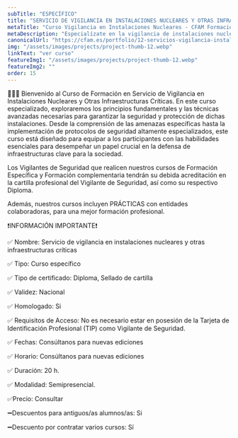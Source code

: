```yaml
---
subTitle: "ESPECÍFICO" 
title: "SERVICIO DE VIGILANCIA EN INSTALACIONES NUCLEARES Y OTRAS INFRAESTRUCTURAS CRÍTICAS"
metaTitle: "Curso Vigilancia en Instalaciones Nucleares - CFAM Formación"
metaDescription: "Especialízate en la vigilancia de instalaciones nucleares con CFAM Formación. Seguridad avanzada para infraestructuras críticas."
canonicalUrl: "https://cfam.es/portfolio/12-servicios-vigilancia-instalaciones-nucleares"
img: "/assets/images/projects/project-thumb-12.webp"
linkText: "ver curso"
featureImg1: "/assets/images/projects/project-thumb-12.webp"
featureImg2: ""
order: 15
---
```

👮‍♂️👮 Bienvenido al Curso de Formación en Servicio de Vigilancia en Instalaciones Nucleares y Otras Infraestructuras 
Críticas. En este curso especializado, exploraremos los principios fundamentales y las técnicas avanzadas necesarias 
para garantizar la seguridad y protección de dichas instalaciones. Desde la comprensión de las amenazas específicas 
hasta la implementación de protocolos de seguridad altamente especializados, este curso está diseñado para equipar a los 
participantes con las habilidades esenciales para desempeñar un papel crucial en la defensa de infraestructuras clave 
para la sociedad.

Los Vigilantes de Seguridad que realicen nuestros cursos de Formación Específica y Formación complementaria tendrán su debida acreditación en la cartilla profesional del Vigilante de Seguridad, así como su respectivo Diploma. 

Además, nuestros cursos incluyen PRÁCTICAS con entidades colaboradoras, para una mejor formación profesional.

❗️INFORMACIÓN IMPORTANTE❗️

✅ Nombre: Servicio de vigilancia en instalaciones nucleares y otras infraestructuras críticas

✅ Tipo: Curso específico

✅ Tipo de certificado: Diploma, Sellado de cartilla

✅ Validez: Nacional

✅ Homologado: Si

✅ Requisitos de Acceso: No es necesario estar en posesión de la Tarjeta de Identificación Profesional (TIP) como Vigilante de Seguridad.

✅ Fechas: Consúltanos para nuevas ediciones

✅ Horario: Consúltanos para nuevas ediciones

✅ Duración: 20 h.

✅ Modalidad: Semipresencial.

✅Precio: Consultar

➖Descuentos para antiguos/as alumnos/as: Si

➖Descuento por contratar varios cursos: Sí
